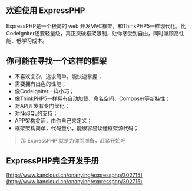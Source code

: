 ## 欢迎使用 ExpressPHP

ExpressPHP是一个极简的 web 开发MVC框架，和ThinkPHP5一样现代化，比CodeIgniter还要轻量级，真正突破框架限制，让你感受到自由，同时兼顾高性能、低学习成本。

## 你可能在寻找一个这样的框架

* 不喜欢复杂，追求简单，能快速掌握；
* 需要拥有出色的性能；
* 像CodeIgniter一样小巧；
* 像ThinkPHP5一样拥有自动加载、命名空间、Composer等新特性；
* 对API开发有专门优化；
* 对NoSQL的支持；
* APP架构灵活，由你自己来定义；
* 框架架构简单，代码量小，能很容易读懂框架源代码；

> 那 ExpressPHP 就是为你而准备，赶紧开始吧

## ExpressPHP完全开发手册

[http://www.kancloud.cn/onanying/expressphp/302715](http://www.kancloud.cn/onanying/expressphp/302715)
